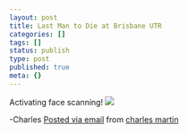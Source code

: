 ```yaml
---
layout: post
title: Last Man to Die at Brisbane UTR
categories: []
tags: []
status: publish
type: post
published: true
meta: {}
---
```




Activating face scanning!
[![](http://posterous.com/getfile/files.posterous.com/charlesmartin/j8BYnZRJ8rrAlWsYDnXI7sljqno8DZ7Ef2jjsWayHP7f16WmVfWQUapd2tU1/photo.jpg.scaled.500.jpg)](http://posterous.com/getfile/files.posterous.com/charlesmartin/pWTXa9Q6pWd7lBdKZuaYENYSXZufFuFtdDggxt3OLBG2HA0NhgoFpJd6ZBdH/photo.jpg.scaled.1000.jpg)

-Charles 
[Posted via email](http://posterous.com)  from 
[charles martin](http://charlesmartin.posterous.com/last-man-to-die-at-brisbane-utr)
